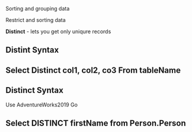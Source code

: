 Sorting and grouping data

Restrict and sorting data

**Distinct** - lets you get only uniqure records

**Distint Syntax**
--------------------------------------------------
Select Distinct col1, col2, co3 From tableName
---------------------------------------------------

**Distinct Syntax**
--------------------------------------------------
Use AdventureWorks2019
Go

Select DISTINCT firstName from Person.Person
--------------------------------------------------